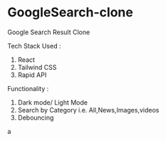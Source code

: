 # GoogleSearch-clone
Google Search Result Clone

Tech Stack Used :
1. React
2. Tailwind CSS
3. Rapid API

Functionality :
1. Dark mode/ Light Mode
2. Search by Category i.e. All,News,Images,videos
3. Debouncing

a
